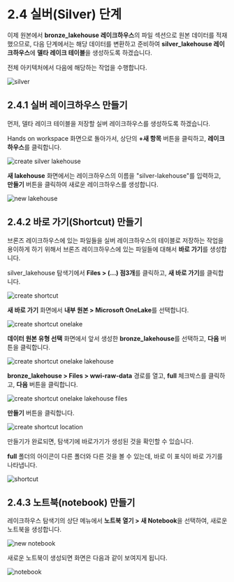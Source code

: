 # 2.4 실버(Silver) 단계
이제 원본에서 **bronze_lakehouse 레이크하우스**의 파일 섹션으로 원본 데이터를 적재했으므로, 다음 단계에서는 해당 데이터를 변환하고 준비하여 **silver_lakehouse 레이크하우스**에 **델타 레이크 테이블**을 생성하도록 하겠습니다.

전체 아키텍처에서 다음에 해당하는 작업을 수행합니다.

![silver](./images/silver.png)

## 2.4.1 실버 레이크하우스 만들기

먼저, 델타 레이크 테이블을 저장할 실버 레이크하우스를 생성하도록 하겠습니다.

Hands on workspace 화면으로 돌아가서, 상단의 **+새 항목** 버튼을 클릭하고, **레이크하우스**를 클릭합니다.

![create silver lakehouse](./images/create-silver-lakehouse.png)

**새 lakehouse** 화면에서는 레이크하우스의 이름을 "silver-lakehouse"를 입력하고, **만들기** 버튼을 클릭하여 새로운 레이크하우스를 생성합니다.

![new lakehouse](./images/new-lakeshouse(silver).png)

## 2.4.2 바로 가기(Shortcut) 만들기
브론즈 레이크하우스에 있는 파일들을 실버 레이크하우스의 테이블로 저장하는 작업을 용이하게 하기 위해서 브론즈 레이크하우스에 있는 파일들에 대해서 **바로 가기**를 생성합니다.

silver_lakehouse 탐색기에서 **Files >  (...) 점3개**를 클릭하고, **새 바로 가기**를 클릭합니다.

![create shortcut](./images/create-shortcut.png)

**새 바로 가기** 화면에서 **내부 원본 > Microsoft OneLake**를 선택합니다.

![create shortcut onelake](./images/create-shortcut-onelake.png)

**데이터 원본 유형 선택** 화면에서 앞서 생성한 **bronze_lakehouse**를 선택하고, **다음** 버튼을 클릭합니다.

![create shortcut onelake lakehouse](./images/create-shortcut-onelake-lakehouse.png)

**bronze_lakehouse > Files > wwi-raw-data** 경로를 열고, **full** 체크박스를 클릭하고, **다음** 버튼을 클릭합니다.

![create shortcut onelake lakehouse files](./images/create-shortcut-onelake-lakehouse-files.png)

**만들기** 버튼을 클릭합니다.

![create shortcut location](./images/create-shortcut-location.png)

만들기가 완료되면, 탐색기에 바로가기가 생성된 것을 확인할 수 있습니다.

**full** 폴더의 아이콘이 다른 폴더와 다른 것을 볼 수 있는데, 바로 이 표식이 바로 가기를 나타냅니다.

![shortcut](./images/shortcut.png)

## 2.4.3 노트북(notebook) 만들기
레이크하우스 탐색기의 상단 메뉴에서 **노트북 열기 > 새 Notebook**을 선택하여, 새로운 노트북을 생성합니다.

![new notebook](./images/new-notebook.png)

새로운 노트북이 생성되면 화면은 다음과 같이 보여지게 됩니다.

![notebook](./images/notebook.png)
